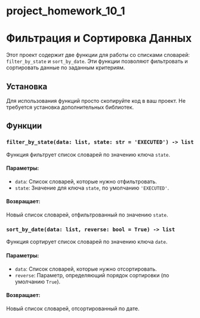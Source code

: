 # project_homework_10_1

# Фильтрация и Сортировка Данных

Этот проект содержит две функции для работы со списками словарей: `filter_by_state` и `sort_by_date`. Эти функции позволяют фильтровать и сортировать данные по заданным критериям.

## Установка

Для использования функций просто скопируйте код в ваш проект. Не требуется установка дополнительных библиотек.

## Функции

### `filter_by_state(data: list, state: str = 'EXECUTED') -> list`

Функция фильтрует список словарей по значению ключа `state`.

#### Параметры:
- `data`: Список словарей, которые нужно отфильтровать.
- `state`: Значение для ключа `state`, по умолчанию `'EXECUTED'`.

#### Возвращает:
Новый список словарей, отфильтрованный по значению `state`.



### `sort_by_date(data: list, reverse: bool = True) -> list`

Функция сортирует список словарей по значению ключа `date`.

#### Параметры:
- `data`: Список словарей, которые нужно отсортировать.
- `reverse`: Параметр, определяющий порядок сортировки (по умолчанию `True`).

#### Возвращает:
Новый список словарей, отсортированный по дате.

